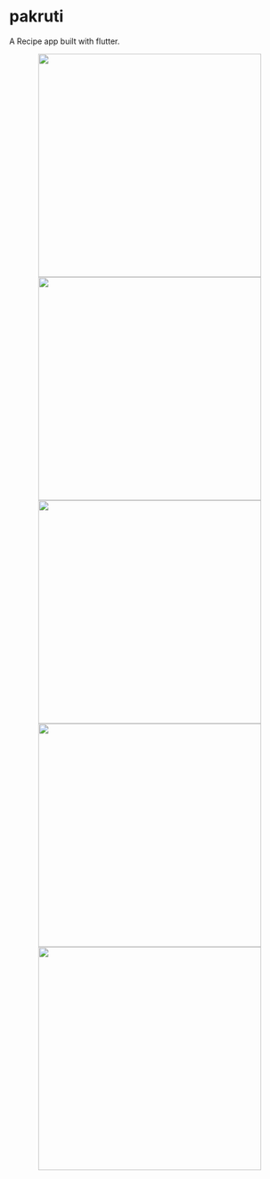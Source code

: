 # pakruti

A Recipe app built with flutter.

<div align="center">
    <img src="/ss/Screenshot (91).png" width="400px"</img> 
</div>

<div align="center">
    <img src="/ss/Screenshot (92).png" width="400px"</img> 
</div>

<div align="center">
    <img src="/ss/Screenshot (93).png" width="400px"</img> 
</div>

<div align="center">
    <img src="/ss/Screenshot (94).png" width="400px"</img> 
</div>

<div align="center">
    <img src="/ss/Screenshot (95).png" width="400px"</img> 
</div>
